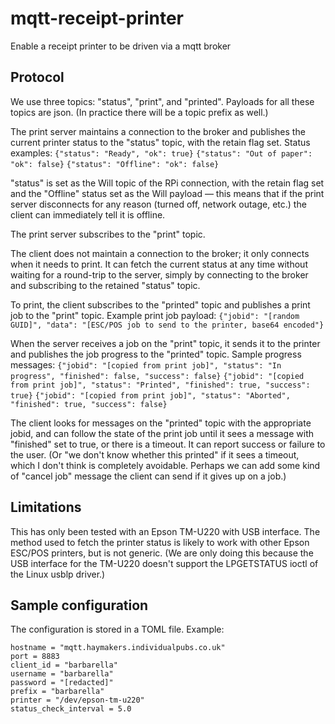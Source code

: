 # mqtt-receipt-printer
Enable a receipt printer to be driven via a mqtt broker

## Protocol

We use three topics: "status", "print", and "printed". Payloads for
all these topics are json. (In practice there will be a topic prefix
as well.)

The print server maintains a connection to the broker and publishes
the current printer status to the "status" topic, with the retain flag
set. Status examples: `{"status": "Ready", "ok": true}` `{"status":
"Out of paper": "ok": false}` `{"status": "Offline": "ok": false}`

"status" is set as the Will topic of the RPi connection, with the
retain flag set and the "Offline" status set as the Will payload —
this means that if the print server disconnects for any reason (turned
off, network outage, etc.) the client can immediately tell it is
offline.

The print server subscribes to the "print" topic.

The client does not maintain a connection to the broker; it only
connects when it needs to print. It can fetch the current status at
any time without waiting for a round-trip to the server, simply by
connecting to the broker and subscribing to the retained "status"
topic.

To print, the client subscribes to the "printed" topic and publishes a
print job to the "print" topic. Example print job payload: `{"jobid":
"[random GUID]", "data": "[ESC/POS job to send to the printer, base64
encoded"}`

When the server receives a job on the "print" topic, it sends it to
the printer and publishes the job progress to the "printed"
topic. Sample progress messages: `{"jobid": "[copied from print job]",
"status": "In progress", "finished": false, "success": false}`
`{"jobid": "[copied from print job]", "status": "Printed", "finished":
true, "success": true}` `{"jobid": "[copied from print job]", "status":
"Aborted", "finished": true, "success": false}`

The client looks for messages on the "printed" topic with the
appropriate jobid, and can follow the state of the print job until it
sees a message with "finished" set to true, or there is a timeout. It
can report success or failure to the user. (Or "we don't know whether
this printed" if it sees a timeout, which I don't think is completely
avoidable. Perhaps we can add some kind of "cancel job" message the
client can send if it gives up on a job.)

## Limitations

This has only been tested with an Epson TM-U220 with USB
interface. The method used to fetch the printer status is likely to
work with other Epson ESC/POS printers, but is not generic. (We are
only doing this because the USB interface for the TM-U220 doesn't
support the LPGETSTATUS ioctl of the Linux usblp driver.)

## Sample configuration

The configuration is stored in a TOML file. Example:

```
hostname = "mqtt.haymakers.individualpubs.co.uk"
port = 8883
client_id = "barbarella"
username = "barbarella"
password = "[redacted]"
prefix = "barbarella"
printer = "/dev/epson-tm-u220"
status_check_interval = 5.0
```
